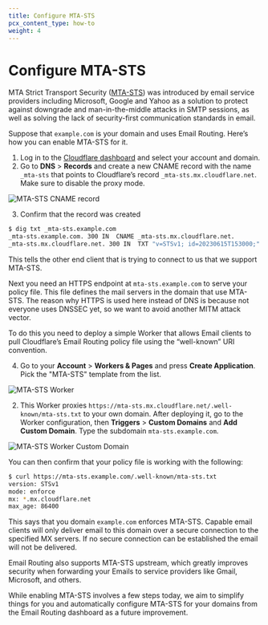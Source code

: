 ```yaml
---
title: Configure MTA-STS
pcx_content_type: how-to
weight: 4
---
```


# Configure MTA-STS

MTA Strict Transport Security ([MTA-STS](https://datatracker.ietf.org/doc/html/rfc8461)) was introduced by email service providers including Microsoft, Google and Yahoo as a solution to protect against downgrade and man-in-the-middle attacks in SMTP sessions, as well as solving the lack of security-first communication standards in email.

Suppose that `example.com` is your domain and uses Email Routing. Here’s how you can enable MTA-STS for it.

1. Log in to the [Cloudflare dashboard](https://dash.cloudflare.com/) and select your account and domain.
2. Go to **DNS** > **Records** and create a new CNAME record with the name `_mta-sts` that points to Cloudflare’s record `_mta-sts.mx.cloudflare.net`. Make sure to disable the proxy mode.

![MTA-STS CNAME record](/images/email-routing/mta-sts-record.png)

3. Confirm that the record was created

```bash
$ dig txt _mta-sts.example.com
_mta-sts.example.com. 300 IN  CNAME _mta-sts.mx.cloudflare.net.
_mta-sts.mx.cloudflare.net. 300 IN  TXT "v=STSv1; id=20230615T153000;"
```

This tells the other end client that is trying to connect to us that we support MTA-STS.

Next you need an HTTPS endpoint at `mta-sts.example.com` to serve your policy file. This file defines the mail servers in the domain that use MTA-STS. The reason why HTTPS is used here instead of DNS is because not everyone uses DNSSEC yet, so we want to avoid another MITM attack vector.

To do this you need to deploy a simple Worker that allows Email clients to pull Cloudflare’s Email Routing policy file using the “well-known” URI convention.

4. Go to your **Account** > **Workers & Pages** and press **Create Application**. Pick the "MTA-STS" template from the list.

![MTA-STS Worker](/images/email-routing/mta-sts-worker.png)

2. This Worker proxies `https://mta-sts.mx.cloudflare.net/.well-known/mta-sts.txt` to your own domain. After deploying it, go to the Worker configuration, then **Triggers** > **Custom Domains** and **Add Custom Domain**. Type the subdomain `mta-sts.example.com`.

![MTA-STS Worker Custom Domain](/images/email-routing/mta-sts-domain.png)

You can then confirm that your policy file is working with the following:

```bash
$ curl https://mta-sts.example.com/.well-known/mta-sts.txt
version: STSv1
mode: enforce
mx: *.mx.cloudflare.net
max_age: 86400
```

This says that you domain `example.com` enforces MTA-STS. Capable email clients will only deliver email to this domain over a secure connection to the specified MX servers. If no secure connection can be established the email will not be delivered.

Email Routing also supports MTA-STS upstream, which greatly improves security when forwarding your Emails to service providers like Gmail, Microsoft, and others.

While enabling MTA-STS involves a few steps today, we aim to simplify things for you and automatically configure MTA-STS for your domains from the Email Routing dashboard as a future improvement.